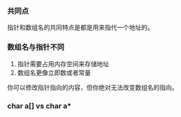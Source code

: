 ### 共同点
指针和数组名的共同特点是都是用来指代一个地址的。

### 数组名与指针不同
1. 指针需要占用内存空间来存储地址
2. 数组名更像立即数或者常量


你可以修改指针指向的内容，但你绝对无法改变数组名的指向。

### char a[]  vs char a*

